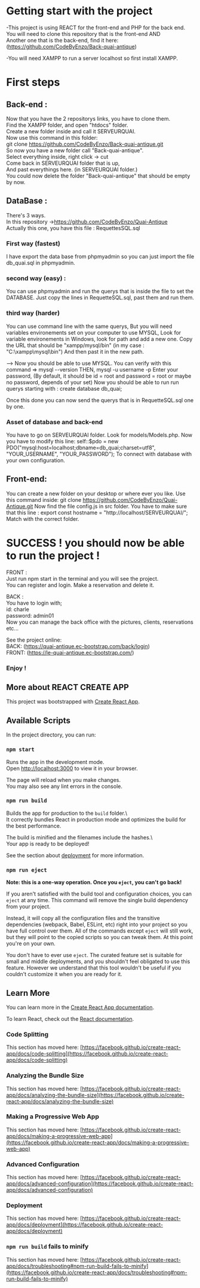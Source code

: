 # Getting start with the project

-This project is using REACT for the front-end and PHP for the back end.  
You will need to clone this repository that is the front-end AND  
Another one that is the back-end, find it here:  
(https://github.com/CodeByEnzo/Back-quai-antique)

-You will need XAMPP to run a server localhost so first install XAMPP.

# First steps

## Back-end :
Now that you have the 2 repositorys links, you have to clone them.  
Find the XAMPP folder, and open "htdocs" folder.  
Create a new folder inside and call it SERVEURQUAI.  
Now use this command in this folder:  
git clone https://github.com/CodeByEnzo/Back-quai-antique.git  
So now you have a new folder call "Back-quai-antique".  
Select everything inside, right click -> cut  
Come back in SERVEURQUAI folder that is up,  
And past everythings here. (in SERVEURQUAI folder.)  
You could now delete the folder "Back-quai-antique" that should be empty by now.  

## DataBase :

There's 3 ways.  
In this repository ->https://github.com/CodeByEnzo/Quai-Antique  
Actually this one, you have this file : RequettesSQL.sql

### First way (fastest)
I have export the data base from phpmyadmin so you can just import the file db_quai.sql in phpmyadmin.

### second way (easy) :
You can use phpmyadmin and run the querys that is inside the file to set the DATABASE.
Just copy the lines in RequetteSQL.sql, past them and run them.

### third way (harder)
You can use command line with the same querys, 
But you will need variables environements set on your computer to use MYSQL,
Look for variable environements in Windows, look for path and add a new one.
Copy the URL that should be "xampp/mysql/bin"
(in my case : "C:\xampp\mysql\bin")
And then past it in the new path.

--> Now you should be able to use MYSQL.
You can verify with this command => mysql --version
THEN,
mysql -u username -p 
Enter your password, (By default, it should be id = root and password = root or maybe no password, depends of your set)
Now you should be able to run run querys starting with :
create database db_quai;

Once this done you can now send the querys that is in RequetteSQL.sql one by one.

### Asset of database and back-end

You have to go on SERVEURQUAI folder. Look for models/Models.php.
Now you have to modify this line:
self::$pdo = new PDO("mysql:host=localhost;dbname=db_quai;charset=utf8", "YOUR_USERNAME", "YOUR_PASSWORD");
To connect with database with your own configuration.

## Front-end:

You can create a new folder on your desktop or where ever you like.
Use this command inside:
git clone https://github.com/CodeByEnzo/Quai-Antique.git
Now find the file config.js in src folder.
You have to make sure that this line :
export const hostname = "http://localhost/SERVEURQUAI/";
Match with the correct folder.


# SUCCESS ! you should now be able to run the project !
FRONT :  
Just run npm start in the terminal and you will see the project.  
You can register and login. Make a reservation and delete it.

BACK :  
You have to login with;  
id: charle  
password: admin01  
Now you can manage the back office with the pictures, clients, reservations etc...

See the project online:  
BACK: (https://quai-antique.ec-bootstrap.com/back/login)  
FRONT: (https://le-quai-antique.ec-bootstrap.com/)

### Enjoy !

## More about REACT CREATE APP

This project was bootstrapped with [Create React App](https://github.com/facebook/create-react-app).

## Available Scripts

In the project directory, you can run:

### `npm start`

Runs the app in the development mode.\
Open [http://localhost:3000](http://localhost:3000) to view it in your browser.

The page will reload when you make changes.\
You may also see any lint errors in the console.

### `npm run build`

Builds the app for production to the `build` folder.\  
It correctly bundles React in production mode and optimizes the build for the best performance.

The build is minified and the filenames include the hashes.\  
Your app is ready to be deployed!

See the section about [deployment](https://facebook.github.io/create-react-app/docs/deployment) for more information.

### `npm run eject`

**Note: this is a one-way operation. Once you `eject`, you can't go back!**

If you aren't satisfied with the build tool and configuration choices, you can `eject` at any time. This command will remove the single build dependency from your project.

Instead, it will copy all the configuration files and the transitive dependencies (webpack, Babel, ESLint, etc) right into your project so you have full control over them. All of the commands except `eject` will still work, but they will point to the copied scripts so you can tweak them. At this point you're on your own.

You don't have to ever use `eject`. The curated feature set is suitable for small and middle deployments, and you shouldn't feel obligated to use this feature. However we understand that this tool wouldn't be useful if you couldn't customize it when you are ready for it.

## Learn More

You can learn more in the [Create React App documentation](https://facebook.github.io/create-react-app/docs/getting-started).

To learn React, check out the [React documentation](https://reactjs.org/).

### Code Splitting

This section has moved here: [https://facebook.github.io/create-react-app/docs/code-splitting](https://facebook.github.io/create-react-app/docs/code-splitting)

### Analyzing the Bundle Size

This section has moved here: [https://facebook.github.io/create-react-app/docs/analyzing-the-bundle-size](https://facebook.github.io/create-react-app/docs/analyzing-the-bundle-size)

### Making a Progressive Web App

This section has moved here: [https://facebook.github.io/create-react-app/docs/making-a-progressive-web-app](https://facebook.github.io/create-react-app/docs/making-a-progressive-web-app)

### Advanced Configuration

This section has moved here: [https://facebook.github.io/create-react-app/docs/advanced-configuration](https://facebook.github.io/create-react-app/docs/advanced-configuration)

### Deployment

This section has moved here: [https://facebook.github.io/create-react-app/docs/deployment](https://facebook.github.io/create-react-app/docs/deployment)

### `npm run build` fails to minify

This section has moved here: [https://facebook.github.io/create-react-app/docs/troubleshooting#npm-run-build-fails-to-minify](https://facebook.github.io/create-react-app/docs/troubleshooting#npm-run-build-fails-to-minify)
